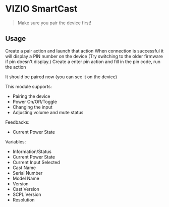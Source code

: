 # VIZIO SmartCast

> Make sure you pair the device first!

## Usage

Create a pair action and launch that action
When connection is successful it will display a PIN number on the device (Try switching to the older firmware if pin doesn't display.)
Create a enter pin action and fill in the pin code, run the action

It should be paired now (you can see it on the device)

This module supports:

* Pairing the device
* Power On/Off/Toggle
* Changing the input
* Adjusting volume and mute status

Feedbacks:

* Current Power State

Variables:

* Information/Status
* Current Power State
* Current Input Selected
* Cast Name
* Serial Number
* Model Name
* Version
* Cast Version
* SCPL Version
* Resolution